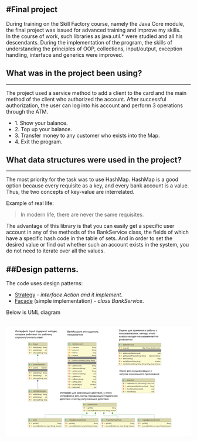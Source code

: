 #Final project
---

During training on the Skill Factory course, namely the Java Core module, 
the final project was issued for advanced training and improve my skills.  
In the course of work, such libraries as java.util.* were studied and all his descendants. 
During the implementation of the program, the skills of understanding the principles of OOP, collections, 
input/output, exception handling, interface and generics were improved.

## What was in the project been using?
---

The project used a service method to add a client to the card 
and the main method of the client who authorized the account. 
After successful authorization, the user can log into his account and perform 3 operations through the ATM.

<ul>
    <li>
        1. Show your balance.
    </li>
    <li>
        2. Top up your balance.
    </li>
    <li>
        3. Transfer money to any customer who exists into the Map.
    </li>
    <li>
        4. Exit the program.
    </li>
</ul>

## What data structures were used in the project?
---

The most priority for the task was to use HashMap. 
HashMap is a good option because every requisite as a key, and every bank account is a value. 
Thus, the two concepts of key-value are interrelated.

Example of real life:
> In modern life, there are never the same requisites.

The advantage of this library is that you can easily get a specific user account 
in any of the methods of the BankService class, the fields of which have a specific hash code 
in the table of sets. And in order to set the desired value or find out whether such an account 
exists in the system, you do not need to iterate over all the values.
 
##Design patterns.
---

The code uses design patterns:

<ul>
    <li>
        <a href="https://refactoring.guru/ru/design-patterns/strategy" target="_blank">Strategy</a> - <i>interface Action and it implement</i>.
    </li>
    <li>
        <a href="https://refactoring.guru/ru/design-patterns/facade" target="_blank">Facade</a> (simple implementation) - <i>class BankService</i>.
    </li>
</ul>

Below is UML diagram<br><br>

![ScreenShot](/UML_shema.PNG)
